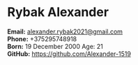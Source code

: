 # Rybak Alexander
**Email:** alexander.rybak2021@gmail.com  
**Phone:** +375295748918  
**Born:** 19 December 2000 Age: 21  
**GitHub:** https://github.com/Alexander-1519